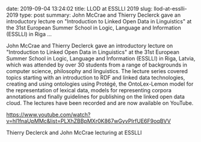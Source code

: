date: 2019-09-04 13:24:02
title: LLOD at ESSLLI 2019
slug: llod-at-esslli-2019
type: post
summary:  John McCrae and Thierry Declerck gave an introductory lecture on "Introduction to Linked Open Data in Linguistics" at the 31st European Summer School in Logic, Language and Information (ESSLLI) in Riga ...

John McCrae and Thierry Declerck gave an introductory lecture on
"Introduction to Linked Open Data in Linguistics" at the 31st European
Summer School in Logic, Language and Information (ESSLLI) in Riga,
Latvia, which was attended by over 30 students from a range of
backgrounds in computer science, philosophy and linguistics. The lecture
series covered topics starting with an introduction to RDF and linked
data technologies, creating and using ontologies using Protégé, the
OntoLex-Lemon model for the representation of lexical data, models for
representing corpora annotations and finally guidelines for publishing
on the linked open data cloud. The lectures have been recorded and are
now available on YouTube.

<https://www.youtube.com/watch?v=hl1fnaUpMMc&list=PLXhZBBpMXr0K867wGyvPIrfUE6F9oqBVV>

Thierry Declerck and John McCrae lecturing at ESSLLI
